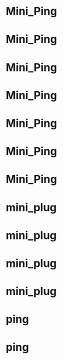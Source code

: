 # Mini_Ping
# Mini_Ping
# Mini_Ping
# Mini_Ping
# Mini_Ping
# Mini_Ping
# Mini_Ping
# mini_plug
# mini_plug
# mini_plug
# mini_plug
# ping
# ping
